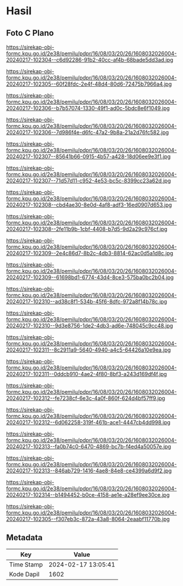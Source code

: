 # Hasil

## Foto C Plano

https://sirekap-obj-formc.kpu.go.id/2e38/pemilu/pdpr/16/08/03/20/26/1608032026004-20240217-102304--c6d92286-91b2-40cc-af4b-68bade5dd3ad.jpg

https://sirekap-obj-formc.kpu.go.id/2e38/pemilu/pdpr/16/08/03/20/26/1608032026004-20240217-102305--60f28fdc-2e4f-48d4-80d6-72475b7966a4.jpg

https://sirekap-obj-formc.kpu.go.id/2e38/pemilu/pdpr/16/08/03/20/26/1608032026004-20240217-102306--b7b57074-1330-49f1-ad0c-5bdc8e6f1049.jpg

https://sirekap-obj-formc.kpu.go.id/2e38/pemilu/pdpr/16/08/03/20/26/1608032026004-20240217-102306--7d986f4e-d6fc-47a2-9b8a-21a2d76fc582.jpg

https://sirekap-obj-formc.kpu.go.id/2e38/pemilu/pdpr/16/08/03/20/26/1608032026004-20240217-102307--85641b66-0915-4b57-a428-18d06ee9e3f1.jpg

https://sirekap-obj-formc.kpu.go.id/2e38/pemilu/pdpr/16/08/03/20/26/1608032026004-20240217-102307--71d57d11-c952-4e53-bc5c-8399cc23a62d.jpg

https://sirekap-obj-formc.kpu.go.id/2e38/pemilu/pdpr/16/08/03/20/26/1608032026004-20240217-102308--cbd4ae30-8e0d-4af8-adf3-16ed0907d653.jpg

https://sirekap-obj-formc.kpu.go.id/2e38/pemilu/pdpr/16/08/03/20/26/1608032026004-20240217-102308--2fe11b9b-1cbf-4408-b7d5-9d2a29c976cf.jpg

https://sirekap-obj-formc.kpu.go.id/2e38/pemilu/pdpr/16/08/03/20/26/1608032026004-20240217-102309--2e4c86d7-8b2c-4db3-8814-62ac0d5a1d8c.jpg

https://sirekap-obj-formc.kpu.go.id/2e38/pemilu/pdpr/16/08/03/20/26/1608032026004-20240217-102309--61698bd1-6774-43d4-8ce3-575ba0bc2b04.jpg

https://sirekap-obj-formc.kpu.go.id/2e38/pemilu/pdpr/16/08/03/20/26/1608032026004-20240217-102310--ad38c8f1-534b-45f6-8dfc-972a8f14b78c.jpg

https://sirekap-obj-formc.kpu.go.id/2e38/pemilu/pdpr/16/08/03/20/26/1608032026004-20240217-102310--9d3e8756-1de2-4db3-ad6e-748045c9cc48.jpg

https://sirekap-obj-formc.kpu.go.id/2e38/pemilu/pdpr/16/08/03/20/26/1608032026004-20240217-102311--8c2911a9-5640-4940-a4c5-64426a10e9ea.jpg

https://sirekap-obj-formc.kpu.go.id/2e38/pemilu/pdpr/16/08/03/20/26/1608032026004-20240217-102311--0ddcb910-4ae2-4f80-8bf3-a243d169df4f.jpg

https://sirekap-obj-formc.kpu.go.id/2e38/pemilu/pdpr/16/08/03/20/26/1608032026004-20240217-102312--fe7238cf-6e3c-4a0f-860f-624d4bf57ff9.jpg

https://sirekap-obj-formc.kpu.go.id/2e38/pemilu/pdpr/16/08/03/20/26/1608032026004-20240217-102312--6d062258-319f-461b-ace1-4447cb4dd998.jpg

https://sirekap-obj-formc.kpu.go.id/2e38/pemilu/pdpr/16/08/03/20/26/1608032026004-20240217-102313--fa0b74c0-6470-4869-bc7b-f4ed4a50057e.jpg

https://sirekap-obj-formc.kpu.go.id/2e38/pemilu/pdpr/16/08/03/20/26/1608032026004-20240217-102313--846ab729-1416-4ae8-84e8-ce4399a6d9f2.jpg

https://sirekap-obj-formc.kpu.go.id/2e38/pemilu/pdpr/16/08/03/20/26/1608032026004-20240217-102314--b1494452-b0ce-4158-ae1e-a28ef9ee30ce.jpg

https://sirekap-obj-formc.kpu.go.id/2e38/pemilu/pdpr/16/08/03/20/26/1608032026004-20240217-102305--f307eb3c-872a-43a8-8064-2eaabf11770b.jpg


## Metadata

| Key        | Value               |
| ---------- | ------------------- |
| Time Stamp | 2024-02-17 13:05:41 |
| Kode Dapil | 1602                |



